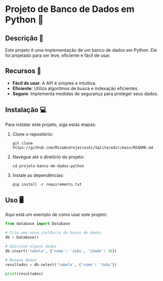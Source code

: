 # Projeto de Banco de Dados em Python 🐍

## Descrição 📝

Este projeto é uma implementação de um banco de dados em Python. Ele foi projetado para ser leve, eficiente e fácil de usar. 

## Recursos 🚀

- **Fácil de usar**: A API é simples e intuitiva.
- **Eficiente**: Utiliza algoritmos de busca e indexação eficientes.
- **Seguro**: Implementa medidas de segurança para proteger seus dados.

## Instalação 💻

Para instalar este projeto, siga estas etapas:

1. Clone o repositório:
    ```
    git clone https://github.com/MisaAndrejezieski/Sqlite/edit/main/README.md
    ```
2. Navegue até o diretório do projeto:
    ```
    cd projeto-banco-de-dados-python
    ```
3. Instale as dependências:
    ```
    pip install -r requirements.txt
    ```

## Uso 🖥️

Aqui está um exemplo de como usar este projeto:

```python
from database import Database

# Crie uma nova instância do banco de dados
db = Database()

# Adicione alguns dados
db.insert('tabela', {'nome': 'João', 'idade': 30})

# Busque dados
resultados = db.select('tabela', {'nome': 'João'})

print(resultados)
